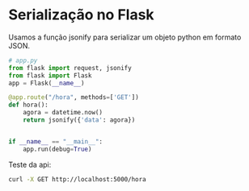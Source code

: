 # Serialização no Flask

Usamos a função jsonify para serializar um objeto python em formato JSON.

```python
# app.py
from flask import request, jsonify
from flask import Flask
app = Flask(__name__)

@app.route("/hora", methods=['GET'])
def hora():
    agora = datetime.now()
    return jsonify({'data': agora})


if __name__ == "__main__":
    app.run(debug=True)

```

Teste da api:

```bash
curl -X GET http://localhost:5000/hora
```
